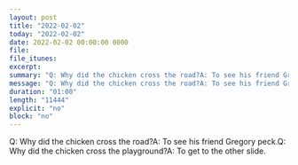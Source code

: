 ```yaml
---
layout: post
title: "2022-02-02"
today: "2022-02-02"
date: 2022-02-02 00:00:00 0000
file:
file_itunes:
excerpt:
summary: "Q: Why did the chicken cross the road?A: To see his friend Gregory peck.Q: Why did the chicken cross the playground?A: To get to the other slide."
message: "Q: Why did the chicken cross the road?A: To see his friend Gregory peck.Q: Why did the chicken cross the playground?A: To get to the other slide."
duration: "01:00"
length: "11444"
explicit: "no"
block: "no"
---
```

Q: Why did the chicken cross the road?A: To see his friend Gregory peck.Q: Why did the chicken cross the playground?A: To get to the other slide.

